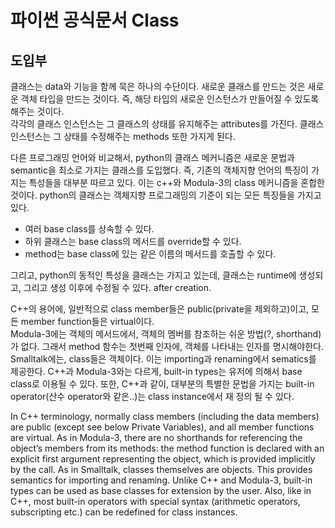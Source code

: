 # 파이썬 공식문서 Class

## 도입부

클래스는 data와 기능을 함께 묵은 하나의 수단이다. 새로운 클래스를 만드는 것은 새로운 객체 타입을 만드는 것이다. 즉, 해당 타입의 새로운 인스턴스가 만들어질 수 있도록 해주는 것이다.  
각각의 클래스 인스턴스는 그 클래스의 상태를 유지해주는 attributes를 가진다. 클래스 인스턴스는 그 상태를 수정해주는 methods 또한 가지게 된다. 

다른 프로그래밍 언어와 비교해서, python의 클래스 메커니즘은 새로운 문법과 semantic을 최소로 가지는 클래스를 도입했다. 즉, 기존의 객체지향 언어의 특징이 가지는 특성들을 대부분 따르고 있다. 
이는 c++와  Modula-3의 class 메커니즘을 혼합한 것이다. python의 클래스는 객체지향 프로그래밍의 기준이 되는 모든 특징들을 가지고 있다.

- 여러 base class를 상속할 수 있다. 
- 하위 클래스는 base class의 메서드를 override할 수 있다. 
- method는 base class에 있는 같은 이름의 메서드를 호출할 수 있다. 

그리고, python의 동적인 특성을 클래스는 가지고 있는데, 클래스는 runtime에 생성되고, 그리고 생성 이후에 수정될 수 있다. 
after creation.

C++의 용어에, 일반적으로 class member들은 public(private을 제외하고)이고, 모든 member function들은 virtual이다.  
Modula-3에는 객체의 메서드에서, 객체의 멤버를 참조하는 쉬운 방법(?, shorthand)가 없다. 그래서 method 함수는 첫번째 인자에, 객체를 나타내는 인자를 명시해야한다. 
Smalltalk에는, class들은 객체이다. 이는 importing과 renaming에서 sematics를 제공한다. 
C++과 Modula-3와는 다르게, built-in types는 유저에 의해서 base class로 이용될 수 있다. 
또한, C++과 같이, 대부분의 특별한 문법을 가지는 built-in operator(산수 operator와 같은..)는 class instance에서 재 정의 될 수 있다. 

In C++ terminology, normally class members (including the data members) are public (except see below Private Variables), and all member functions are virtual. As in Modula-3, there are no shorthands for referencing the object’s members from its methods: the method function is declared with an explicit first argument representing the object, which is provided implicitly by the call. As in Smalltalk, classes themselves are objects. This provides semantics for importing and renaming. Unlike C++ and Modula-3, built-in types can be used as base classes for extension by the user. Also, like in C++, most built-in operators with special syntax (arithmetic operators, subscripting etc.) can be redefined for class instances.


